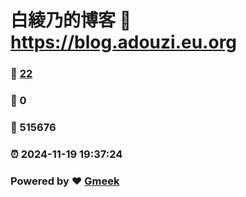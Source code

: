 # 白綾乃的博客 :link: https://blog.adouzi.eu.org 
### :page_facing_up: [22](https://blog.adouzi.eu.org/tag.html) 
### :speech_balloon: 0 
### :hibiscus: 515676 
### :alarm_clock: 2024-11-19 19:37:24 
### Powered by :heart: [Gmeek](https://github.com/Meekdai/Gmeek)
